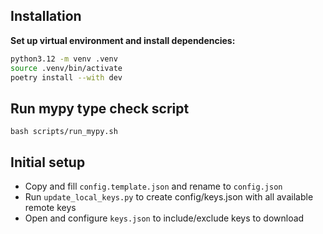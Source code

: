 ## Installation

**Set up virtual environment and install dependencies:**

```bash
python3.12 -m venv .venv
source .venv/bin/activate
poetry install --with dev
```

## Run mypy type check script

```
bash scripts/run_mypy.sh
```

## Initial setup

- Copy and fill `config.template.json` and rename to `config.json`
- Run `update_local_keys.py` to create config/keys.json with all available remote keys
- Open and configure `keys.json` to include/exclude keys to download
